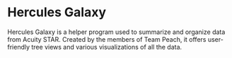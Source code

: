 # Hercules Galaxy

Hercules Galaxy is a helper program used to summarize and organize data from Acuity STAR.
Created by the members of Team Peach, it offers user-friendly tree views and various visualizations of all the data.
